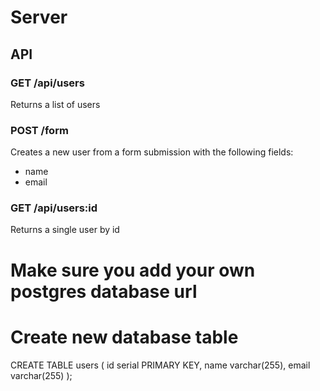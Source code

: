 # Server

## API

### GET /api/users

Returns a list of users

### POST /form

Creates a new user from a form submission with the following fields:

- name
- email

### GET /api/users:id

Returns a single user by id

# Make sure you add your own postgres database url

# Create new database table

CREATE TABLE users (
id serial PRIMARY KEY,
name varchar(255),
email varchar(255)
);
